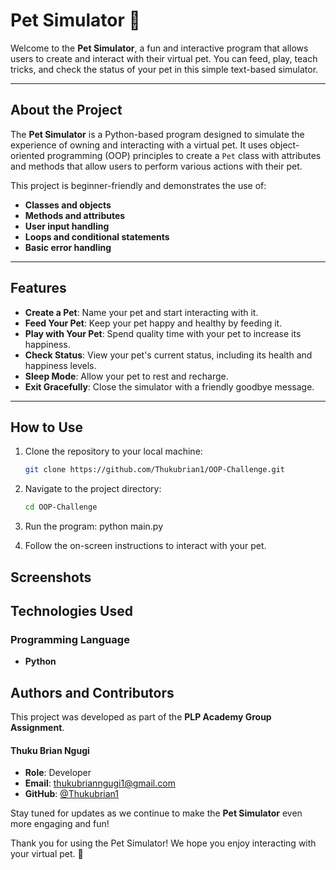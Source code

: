 # Pet Simulator 🐾

Welcome to the **Pet Simulator**, a fun and interactive program that allows users to create and interact with their virtual pet. You can feed, play, teach tricks, and check the status of your pet in this simple text-based simulator.

---

## About the Project

The **Pet Simulator** is a Python-based program designed to simulate the experience of owning and interacting with a virtual pet. It uses object-oriented programming (OOP) principles to create a `Pet` class with attributes and methods that allow users to perform various actions with their pet.

This project is beginner-friendly and demonstrates the use of:

- **Classes and objects**
- **Methods and attributes**
- **User input handling**
- **Loops and conditional statements**
- **Basic error handling**

---

## Features

- **Create a Pet**: Name your pet and start interacting with it.
- **Feed Your Pet**: Keep your pet happy and healthy by feeding it.
- **Play with Your Pet**: Spend quality time with your pet to increase its happiness.
- **Check Status**: View your pet's current status, including its health and happiness levels.
- **Sleep Mode**: Allow your pet to rest and recharge.
- **Exit Gracefully**: Close the simulator with a friendly goodbye message.

---

## How to Use

1. Clone the repository to your local machine:

   ```bash
   git clone https://github.com/Thukubrian1/OOP-Challenge.git

   ```

2. Navigate to the project directory:

   ```bash
   cd OOP-Challenge

   ```

3. Run the program:
   python main.py

4. Follow the on-screen instructions to interact with your pet.

## Screenshots


## Technologies Used

### Programming Language

- **Python**


## Authors and Contributors

This project was developed as part of the **PLP Academy Group Assignment**. 


#### Thuku Brian Ngugi

- **Role**: Developer
- **Email**: [thukubrianngugi1@gmail.com](thukubrianngugi1@gmail.com)
- **GitHub**: [@Thukubrian1](https://github.com/Thukubrian1)

Stay tuned for updates as we continue to make the **Pet Simulator** even more engaging and fun!

Thank you for using the Pet Simulator! We hope you enjoy interacting with your virtual pet. 🐾
